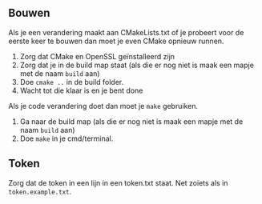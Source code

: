## Bouwen

Als je een verandering maakt aan CMakeLists.txt of je probeert voor de eerste keer te bouwen dan moet je even CMake opnieuw runnen.

1. Zorg dat CMake en OpenSSL geïnstalleerd zijn
2. Zorg dat je in de build map staat (als die er nog niet is maak een mapje met de naam `build` aan)
3. Doe `cmake ..` in de build folder.
4. Wacht tot die klaar is en je bent done

Als je code verandering doet dan moet je `make` gebruiken.

1. Ga naar de build map (als die er nog niet is maak een mapje met de naam `build` aan)
2. Doe `make` in je cmd/terminal.

## Token

Zorg dat de token in een lijn in een token.txt staat. Net zoiets als in `token.example.txt`.
